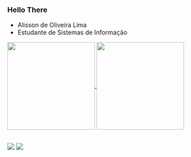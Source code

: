 ### Hello There

- Alisson de Oliveira Lima
- Estudante de Sistemas de Informação


<a href="https://github.com/alissonlima086/github-readme-stats">
  <img height=200 align="center" src="https://github-readme-stats.vercel.app/api/wakatime?username=alissonlima086&layout=compact&langs_count=8&card_width=320&theme=transparent" />
</a>
<a href="https://github.com/alissonlima086/github-readme-stats">
  <img height=200 align="center" src="https://github-readme-stats.vercel.app/api/top-langs/?username=alissonlima086&theme=transparent" />
</a>


##


<div>
  <a href="https://www.youtube.com/@AlissonLima086" target="_blank"><img src="https://img.shields.io/badge/YouTube-FF0000?style=for-the-badge&logo=youtube&logoColor=white"></a>
  <a href="https://www.linkedin.com/in/alisson-d-a6556b217/" target="_blank"><img src="https://img.shields.io/badge/LinkedIn-0077B5?style=for-the-badge&logo=linkedin&logoColor=white"></a>
 </div>
 
